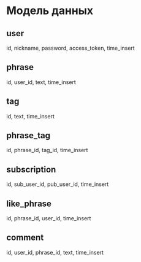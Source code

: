 # Модель данных

## user

id, nickname, password, access_token, time_insert

## phrase

id, user_id, text, time_insert

## tag

id, text, time_insert

## phrase_tag

id, phrase_id, tag_id, time_insert

## subscription

id, sub_user_id, pub_user_id, time_insert

## like_phrase

id, phrase_id, user_id, time_insert

## comment

id, user_id, phrase_id, text, time_insert
